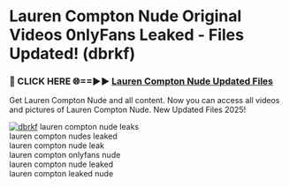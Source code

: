 # Lauren Compton Nude Original Videos 0nlyFans Leaked - Files Updated! (dbrkf)

<h3>🔴 CLICK HERE 🌐==►► <a href="https://tinyurl.com/52m3yx9h" rel="nofollow">Lauren Compton Nude Updated Files</a></h3>

Get Lauren Compton Nude and all content. Now you can access all videos and pictures of Lauren Compton Nude. New Updated Files 2025!

[![dbrkf](https://i.imgur.com/TnHtlc8.gif)](https://tinyurl.com/52m3yx9h)
lauren compton nude leaks<br>
lauren compton nudes leaked<br>
lauren compton nude leak<br>
lauren compton onlyfans nude<br>
lauren compton nude leaked<br>
lauren compton leaked nude